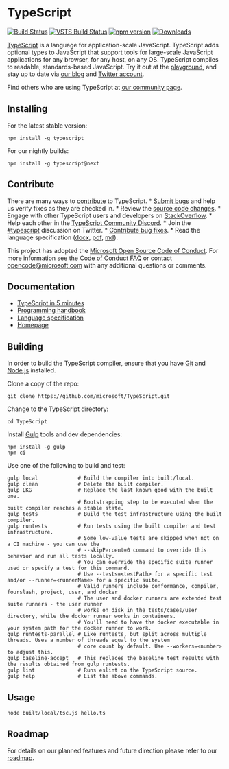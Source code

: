 TypeScript
==========

[![Build Status](https://travis-ci.org/microsoft/TypeScript.svg?branch=master)](https://travis-ci.org/microsoft/TypeScript) [![VSTS Build Status](https://dev.azure.com/typescript/TypeScript/_apis/build/status/Typescript/node10)](https://dev.azure.com/typescript/TypeScript/_build/latest?definitionId=4&view=logs) [![npm version](https://badge.fury.io/js/typescript.svg)](https://www.npmjs.com/package/typescript) [![Downloads](https://img.shields.io/npm/dm/typescript.svg)](https://www.npmjs.com/package/typescript)

[TypeScript](https://www.typescriptlang.org/) is a language for application-scale JavaScript. TypeScript adds optional types to JavaScript that support tools for large-scale JavaScript applications for any browser, for any host, on any OS. TypeScript compiles to readable, standards-based JavaScript. Try it out at the [playground](https://www.typescriptlang.org/play/), and stay up to date via [our blog](https://blogs.msdn.microsoft.com/typescript) and [Twitter account](https://twitter.com/typescript).

Find others who are using TypeScript at [our community page](https://www.typescriptlang.org/community/).

Installing
----------

For the latest stable version:

    npm install -g typescript

For our nightly builds:

    npm install -g typescript@next

Contribute
----------

There are many ways to [contribute](https://github.com/microsoft/TypeScript/blob/master/CONTRIBUTING.md) to TypeScript. \* [Submit bugs](https://github.com/microsoft/TypeScript/issues) and help us verify fixes as they are checked in. \* Review the [source code changes](https://github.com/microsoft/TypeScript/pulls). \* Engage with other TypeScript users and developers on [StackOverflow](https://stackoverflow.com/questions/tagged/typescript). \* Help each other in the [TypeScript Community Discord](https://discord.gg/typescript). \* Join the [\#typescript](https://twitter.com/search?q=%23TypeScript) discussion on Twitter. \* [Contribute bug fixes](https://github.com/microsoft/TypeScript/blob/master/CONTRIBUTING.md). \* Read the language specification ([docx](https://github.com/microsoft/TypeScript/blob/master/doc/TypeScript%20Language%20Specification.docx?raw=true), [pdf](https://github.com/microsoft/TypeScript/blob/master/doc/TypeScript%20Language%20Specification.pdf?raw=true), [md](https://github.com/microsoft/TypeScript/blob/master/doc/spec.md)).

This project has adopted the [Microsoft Open Source Code of Conduct](https://opensource.microsoft.com/codeofconduct/). For more information see the [Code of Conduct FAQ](https://opensource.microsoft.com/codeofconduct/faq/) or contact <opencode@microsoft.com> with any additional questions or comments.

Documentation
-------------

-   [TypeScript in 5 minutes](https://www.typescriptlang.org/docs/handbook/typescript-in-5-minutes.html)
-   [Programming handbook](https://www.typescriptlang.org/docs/handbook/basic-types.html)
-   [Language specification](https://github.com/microsoft/TypeScript/blob/master/doc/spec.md)
-   [Homepage](https://www.typescriptlang.org/)

Building
--------

In order to build the TypeScript compiler, ensure that you have [Git](https://git-scm.com/downloads) and [Node.js](https://nodejs.org/) installed.

Clone a copy of the repo:

    git clone https://github.com/microsoft/TypeScript.git

Change to the TypeScript directory:

    cd TypeScript

Install [Gulp](https://gulpjs.com/) tools and dev dependencies:

    npm install -g gulp
    npm ci

Use one of the following to build and test:

    gulp local             # Build the compiler into built/local.
    gulp clean             # Delete the built compiler.
    gulp LKG               # Replace the last known good with the built one.
                           # Bootstrapping step to be executed when the built compiler reaches a stable state.
    gulp tests             # Build the test infrastructure using the built compiler.
    gulp runtests          # Run tests using the built compiler and test infrastructure.
                           # Some low-value tests are skipped when not on a CI machine - you can use the
                           # --skipPercent=0 command to override this behavior and run all tests locally.
                           # You can override the specific suite runner used or specify a test for this command.
                           # Use --tests=<testPath> for a specific test and/or --runner=<runnerName> for a specific suite.
                           # Valid runners include conformance, compiler, fourslash, project, user, and docker
                           # The user and docker runners are extended test suite runners - the user runner
                           # works on disk in the tests/cases/user directory, while the docker runner works in containers.
                           # You'll need to have the docker executable in your system path for the docker runner to work.
    gulp runtests-parallel # Like runtests, but split across multiple threads. Uses a number of threads equal to the system
                           # core count by default. Use --workers=<number> to adjust this.
    gulp baseline-accept   # This replaces the baseline test results with the results obtained from gulp runtests.
    gulp lint              # Runs eslint on the TypeScript source.
    gulp help              # List the above commands.

Usage
-----

    node built/local/tsc.js hello.ts

Roadmap
-------

For details on our planned features and future direction please refer to our [roadmap](https://github.com/microsoft/TypeScript/wiki/Roadmap).
